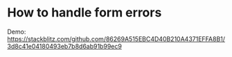 # How to handle form errors

Demo: https://stackblitz.com/github.com/86269A515EBC4D40B210A4371EFFA8B1/3d8c41e04180493eb7b8d6ab91b99ec9
